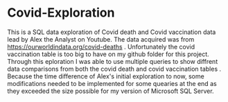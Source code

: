# Covid-Exploration

This is a SQL data exploration of Covid death and Covid vaccination data lead by Alex the Analyst on Youtube.
The data acquired was from https://ourworldindata.org/covid-deaths .
Unfortunately the covid vaccination table is too big to have on my github folder for this project.
Through this eploration I was able to use multiple queries to show diffrent data comparisons from both the covid death and covid vaccination tables .
Because the time difference of Alex's initial exploration to now, some modifications needed to be implemented for some quearies at the end as they exceeded the size possible for my version of Microsoft SQL Server.
